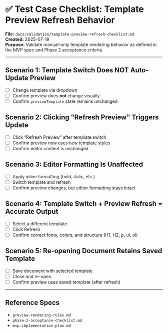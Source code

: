 # ✅ Test Case Checklist: Template Preview Refresh Behavior

**File:** `docs/validation/template-preview-refresh-checklist.md`  
**Created:** 2025-07-19  
**Purpose:** Validate manual-only template rendering behavior as defined in the MVP spec and Phase 2 acceptance criteria.

---

## Scenario 1: Template Switch Does NOT Auto-Update Preview
- [ ] Change template via dropdown
- [ ] Confirm preview does **not** change visually
- [ ] Confirm `previewTemplate` state remains unchanged

## Scenario 2: Clicking "Refresh Preview" Triggers Update
- [ ] Click “Refresh Preview” after template switch
- [ ] Confirm preview now uses new template styles
- [ ] Confirm editor content is unchanged

## Scenario 3: Editor Formatting Is Unaffected
- [ ] Apply inline formatting (bold, italic, etc.)
- [ ] Switch template and refresh
- [ ] Confirm preview changes, but editor formatting stays intact

## Scenario 4: Template Switch + Preview Refresh = Accurate Output
- [ ] Select a different template
- [ ] Click Refresh
- [ ] Confirm correct fonts, colors, and structure (H1, H2, p, ul, ol)

## Scenario 5: Re-opening Document Retains Saved Template
- [ ] Save document with selected template
- [ ] Close and re-open
- [ ] Confirm preview uses saved template (after refresh)

---

## Reference Specs
- `preview-rendering-rules.md`
- `phase-2-acceptance-checklist.md`
- `mvp-implementation-plan.md`
